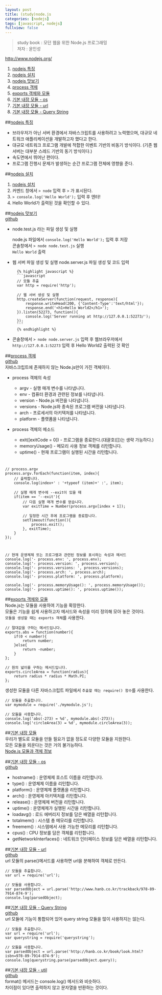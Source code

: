 ```yaml
---
layout: post
title: (study)node.js
categories: [nodejs]
tags: [javascript, nodejs]
fullview: false
---
```


> study book : 모던 웹을 위한 Node.js 프로그래밍  
> 저자 : 윤인성  

<a href="http://www.nodejs.org/">http://www.nodejs.org/</a>  

1. [nodejs 특징](#feature)  
1. [nodejs 설치](#setup)  
1. [nodejs 맛보기](#practice)  
1. [process 객체](#process)  
1. [exports 객체와 모듈](#exports)  
1. [기본 내장 모듈 - os](#os)  
1. [기본 내장 모듈 - url](#url)  
1. [기본 내장 모듈 - Query String](#query-string)  

##<a href="#" name="feature">nodejs 특징</a>  

- 브라우저가 아닌 서버 환경에서 자바스크립트를 사용하려고 노력했으며, 대규모 네트워크 애플리케이션을 개발하고자 했다고 한다.  
- 대규모 네트워크 프로그램 개발에 적합한 이벤트 기반의 비동기 방식이다. (기존 웹 서버는 대부분 스레드 기반의 동기 방식이다.)  
- 속도면에서 뛰어난 편이다.  
- 프로그램 진행시 문제가 발생하는 순간 프로그램 전체에 영향을 준다.  

##<a href="#" name="setup">nodejs 설치</a>  

1. [nodejs 설치](http://www.nodejs.org/download/ "nodejs 설치")  
1. 커멘드 창에서 `> node` 입력 후 `>` 가 표시된다.  
1. `> console.log('Hello World');` 입력 후 엔터!  
1. Hello World가 출력된 것을 확인할 수 있다.  

##<a href="#" name="practice">nodejs 맛보기</a>  
<a href="https://github.com/smilesol85/smilesol85.github.com/tree/master/dev/nodejs/test"  class="btn btn-info">github</a>  

- node.test.js 라는 파일 생성 및 실행
    
	node.js 파일에서 `console.log('Hello World');` 입력 후 저장  
	콘솔창에서 `> node node.test.js` 실행  
	`Hello World` 출력  
    
- 웹 서버 파일 생성 및 실행
	node.server.js 파일 생성 및 코드 입력  
                
        {% highlight javascript %}
        ```javascript
        // 모듈 추출
        var http = require('http');
        
        // 웹 서버 생성 및 실행
        http.createServer(function(request, response){
            response.writeHead(200, {'Content-Type':'text/html'});
            response.end('<h1>Hello World2</h1>');
        }).listen(52273, function(){
            console.log('Server running at http://127.0.0.1:52273/');
        });
        ```
        {% endhighlight %}
        
- 콘솔창에서 `> node node.server.js` 입력 후 웹브라우저에서 `http://127.0.0.1:52273` 입력 후 Hello World2 출력된 것 확인  

##<a href="#" name="process">process 객체</a>  
<a href="https://github.com/smilesol85/smilesol85.github.com/tree/master/dev/nodejs/test"  class="btn btn-info">github</a>  
자바스크립트에 존재하지 않는 Node.js만이 가진 객체이다.  

- process 객체의 속성
    + argv - 실행 매개 변수를 나타냅니다.  
    + env - 컴퓨터 환경과 관련된 정보를 나타냅니다.  
    + version - Node.js 버전을 나타냅니다.  
    + versions - Node.js와 종속된 프로그램 버전을 나타냅니다.  
    + arch - 프로세서의 아키텍처를 나타냅니다.  
    + platform - 플랫폼을 나타냅니다.  
    
- process 객체의 메소드  
    + exit([exitCode = 0]) - 프로그램을 종료한다.(대괄호([])는 생략 가능하다.)  
    + memoryUsage() - 메모리 사용 정보 객체를 리턴합니다.  
    + uptime() - 현재 프로그램이 실행된 시간을 리턴합니다.  
    
#  
    
    // process.argv
    process.argv.forEach(function(item, index){
        // 출력합니다.
        console.log(index+' : '+typeof (item)+' :', item);
    
        // 실행 매개 변수에 --exit이 있을 때
        if(item == '--exit'){
            // 다음 실행 매개 변수를 얻습니다.
            var exitTime = Number(process.argv[index + 1]);
    
            // 일정한 시간 후에 프로그램을 종료합니다.
            setTimeout(function(){
                process.exit();
            }, exitTime);
        }
    });
    
#  
    
    // 현재 운영체제 또는 프로그램과 관련된 정보를 표시하는 속성과 메서드
    console.log('- process.env: ', process.env);
    console.log('- process.version: ', process.version);
    console.log('- process.versions: ', process.versions);
    console.log('- process.arch: ', process.arch);
    console.log('- process.platform: ', process.platform);
    
    console.log('- process.memoryUsage(): ', process.memoryUsage());
    console.log('- process.uptime(): ', process.uptime());
    
##<a href="#" name="exports">exports 객체와 모듈</a>  
Node.js는 모듈을 사용하여 기능을 확장한다.  
모듈은 기능을 쉽게 사용하고자 메서드와 속성을 미리 정의해 모아 놓은 것이다.  
`모듈을 생성할 때는 exports 객체`를 사용한다.  
    
    // 절대값을 구하는 메서드입니다.
    exports.abs = function(number){
        if(0 < number){
            return number;
        }else{
            return -number;
        }
    };
    
    // 원의 넓이를 구하는 메서드입니다.
    exports.circleArea = function(radius){
        return radius * radius * Math.PI;
    };
    
생성한 모듈을 다른 자바스크립트 파일에서 `추출할 때는 require() 함수`를 사용한다.  
    
    // 모듈을 추출합니다.
    var mymodule = require('./mymodule.js');
    
    // 모듈을 사용합니다.
    console.log('abs(-273) = %d', mymodule.abs(-273));
    console.log('circleArea(3) = %d', mymodule.circleArea(3));
    
##<a href="#">기본 내장 모듈</a>  
우리가 별도로 모듈을 만들 필요가 없을 정도로 다양한 모듈을 지원한다.  
모든 모듈을 외운다는 것은 거의 불가능하다.  
<a href="http://www.nodejs.org/api/" class="btn tn-info">Node.js 모듈과 객체 정보</a>  

##<a href="#" name="os">기본 내장 모듈 - os</a>  
<a href="https://github.com/smilesol85/smilesol85.github.com/tree/master/dev/nodejs/module-basic/os.module.js"  class="btn btn-info">github</a>  

- hostname() : 운영체제 호스트 이름을 리턴합니다.  
- type() : 운영체제 이름을 리턴합니다.  
- platform() : 운영체제 플랫폼을 리턴합니다.  
- arch() : 운영체제 아키텍처를 리턴합니다.  
- release() : 운영체제 버전을 리턴합니다.  
- uptime() : 운영체제가 실행된 시간을 리턴합니다.  
- loadavg() : 로드 에버리지 정보를 담은 배열을 리턴합니다.  
- totalmem() : 시스템 총 메모리를 리턴합니다.  
- freemem() : 시스템에서 사용 가능한 메모리를 리턴합니다.  
- cpus() : CPU 정보를 담은 객체를 리턴합니다.  
- getNetworkInterfaces() : 네트워크 인터페이스 정보를 담은 배열을 리턴합니다.  

##<a href="#" name="url">기본 내장 모듈 - url</a>  
<a href="https://github.com/smilesol85/smilesol85.github.com/tree/master/dev/nodejs/module-basic/url.module.js"  class="btn btn-info">github</a>  
url 모듈의 parse()메서드를 사용하면 url을 분해하여 객체로 만든다.  
    
    // 모듈을 추출합니다.
    var url = require('url');
    
    // 모듈을 사용합니다.
    var parsedObject = url.parse('http://www.hanb.co.kr/trackback/978-89-7914-874-9');
    console.log(parsedObject);

##<a href="#" name="query-string">기본 내장 모듈 - Query String</a>  
<a href="https://github.com/smilesol85/smilesol85.github.com/tree/master/dev/nodejs/module-basic/query-string.module.js"  class="btn btn-info">github</a>  
url 모듈에 기능이 통합되어 있어 query string 모듈을 많이 사용하지는 않는다.  
    
    // 모듈을 추출합니다.
    var url = require('url');
    var querystring = require('querystring');
    
    // 모듈을 사용합니다.
    var parsedObject = url.parse('http://hanb.co.kr/book/look.html?isbn=978-89-7914-874-9');
    console.log(querystring.parse(parsedObject.query));

##<a href="#" name="util">기본 내장 모듈 - util</a>  
<a href="https://github.com/smilesol85/smilesol85.github.com/tree/master/dev/nodejs/module-basic/util.module.js"  class="btn btn-info">github</a>  
format() 메서드는 console.log() 메서드와 비슷하다.  
차이점이 있다면 출력하지 않고 문자열을 반환하는 것이다.  